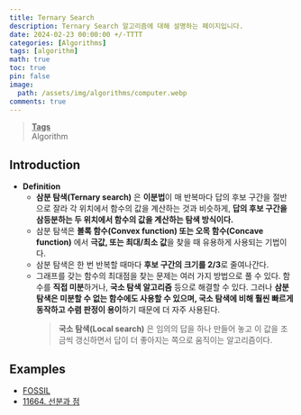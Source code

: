 ```yaml
---
title: Ternary Search
description: Ternary Search 알고리즘에 대해 설명하는 페이지입니다.
date: 2024-02-23 00:00:00 +/-TTTT
categories: [Algorithms]
tags: [algorithm]
math: true
toc: true
pin: false
image:
  path: /assets/img/algorithms/computer.webp
comments: true
---
```


<blockquote class="prompt-info"><p><strong><u>Tags</u></strong> <br />
Algorithm</p></blockquote>

## Introduction

- **Definition**
  - **삼분 탐색(Ternary search)** 은 **이분법**이 매 반복마다 답의 후보 구간을 절반으로 잘라 각 위치에서 함수의 값을 계산하는 것과 비슷하게, **답의 후보 구간을 삼등분하는 두 위치에서 함수의 값을 계산하는 탐색 방식이다.**
  - 삼분 탐색은 **볼록 함수(Convex function) 또는 오목 함수(Concave function)** 에서 **극값, 또는 최대/최소 값**을 찾을 때 유용하게 사용되는 기법이다.
  - 삼분 탐색은 한 번 반복할 때마다 **후보 구간의 크기를 2/3**로 줄여나간다.
  - 그래프를 갖는 함수의 최대점을 찾는 문제는 여러 가지 방법으로 풀 수 있다. 함수를 **직접 미분**하거나, **국소 탐색 알고리즘** 등으로 해결할 수 있다. 그러나 **삼분 탐색은 미분할 수 없는 함수에도 사용할 수 있으며, 국소 탐색에 비해 훨씬 빠르게 동작하고 수렴 판정이 용이**하기 때문에 더 자주 사용된다.
    > **국소 탐색(Local search)** 은 임의의 답을 하나 만들어 놓고 이 값을 조금씩 갱신하면서 답이 더 좋아지는 쪽으로 움직이는 알고리즘이다.

## Examples

- <a href="https://github.com/HyunJinNo/Algorithm/blob/main/Ternary%20search/FOSSIL.java" target="_blank">FOSSIL</a>
- <a href="https://github.com/HyunJinNo/Algorithm/tree/main/%EB%B0%B1%EC%A4%80/Gold/11664.%E2%80%85%EC%84%A0%EB%B6%84%EA%B3%BC%E2%80%85%EC%A0%90" target="_blank">11664. 선분과 점</a>
